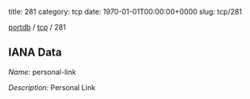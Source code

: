 title: 281
category: tcp
date: 1970-01-01T00:00:00+0000
slug: tcp/281

[portdb](/) / [tcp](/category/tcp.html) / 281


## IANA Data

_Name:_ personal-link

_Description:_ Personal Link

